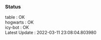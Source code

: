 ### Status


table : OK  
hogwarts : OK  
icy-bot : OK  
Latest Update : 2022-03-11 23:08:04.803980
